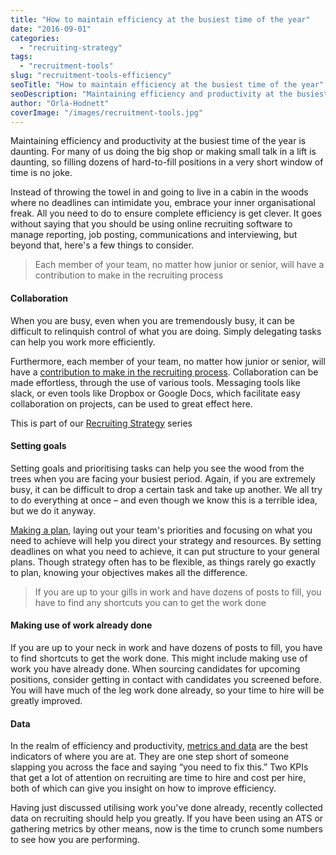 ```yaml
---
title: "How to maintain efficiency at the busiest time of the year"
date: "2016-09-01"
categories:
  - "recruiting-strategy"
tags:
  - "recruitment-tools"
slug: "recruitment-tools-efficiency"
seoTitle: "How to maintain efficiency at the busiest time of the year"
seoDescription: "Maintaining efficiency and productivity at the busiest time of the year is daunting. Your recruitment tools are there to help!"
author: "Orla-Hodnett"
coverImage: "/images/recruitment-tools.jpg"
---
```


Maintaining efficiency and productivity at the busiest time of the year is daunting. For many of us doing the big shop or making small talk in a lift is daunting, so filling dozens of hard-to-fill positions in a very short window of time is no joke.

Instead of throwing the towel in and going to live in a cabin in the woods where no deadlines can intimidate you, embrace your inner organisational freak. All you need to do to ensure complete efficiency is get clever. It goes without saying that you should be using online recruiting software to manage reporting, job posting, communications and interviewing, but beyond that, here's a few things to consider.

> Each member of your team, no matter how junior or senior, will have a contribution to make in the recruiting process

#### Collaboration

When you are busy, even when you are tremendously busy, it can be difficult to relinquish control of what you are doing. Simply delegating tasks can help you work more efficiently.

Furthermore, each member of your team, no matter how junior or senior, will have a [contribution to make in the recruiting process](http://hirehive.io/blog/employer-brand-created-by-employees-job-applicants/). Collaboration can be made effortless, through the use of various tools. Messaging tools like slack, or even tools like Dropbox or Google Docs, which facilitate easy collaboration on projects, can be used to great effect here.

This is part of our [Recruiting Strategy](http://hirehive.io/recruiting-strategy/ "Recruiting Strategy") series

#### Setting goals

Setting goals and prioritising tasks can help you see the wood from the trees when you are facing your busiest period. Again, if you are extremely busy, it can be difficult to drop a certain task and take up another. We all try to do everything at once – and even though we know this is a terrible idea, but we do it anyway.

[Making a plan](http://www.eremedia.com/ere/these-strategic-goals-can-help-to-focus-your-recruiting-function/), laying out your team's priorities and focusing on what you need to achieve will help you direct your strategy and resources. By setting deadlines on what you need to achieve, it can put structure to your general plans. Though strategy often has to be flexible, as things rarely go exactly to plan, knowing your objectives makes all the difference.

> If you are up to your gills in work and have dozens of posts to fill, you have to find any shortcuts you can to get the work done

#### Making use of work already done

If you are up to your neck in work and have dozens of posts to fill, you have to find shortcuts to get the work done. This might include making use of work you have already done. When sourcing candidates for upcoming positions, consider getting in contact with candidates you screened before. You will have much of the leg work done already, so your time to hire will be greatly improved.

#### Data

In the realm of efficiency and productivity, [metrics and data](http://hirehive.io/blog/big-bad-world-metrics/) are the best indicators of where you are at. They are one step short of someone slapping you across the face and saying “you need to fix this.” Two KPIs that get a lot of attention on recruiting are time to hire and cost per hire, both of which can give you insight on how to improve efficiency.

Having just discussed utilising work you've done already, recently collected data on recruiting should help you greatly. If you have been using an ATS or gathering metrics by other means, now is the time to crunch some numbers to see how you are performing.
